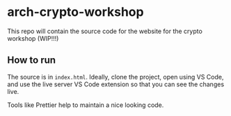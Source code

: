# arch-crypto-workshop

This repo will contain the source code for the website for the crypto workshop (WIP!!!)

## How to run

The source is in `index.html`.
Ideally, clone the project, open using VS Code, and use the live server VS Code extension so that you can see the changes live.

Tools like Prettier help to maintain a nice looking code.

